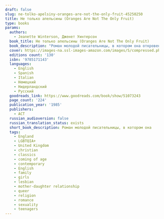 ```yaml
---
draft: false
slug: ne-tolko-apelsiny-oranges-are-not-the-only-fruit-45250250
title: Не только апельсины (Oranges Are Not The Only Fruit)
type: books
params:
  authors:
    - Jeanette Winterson, Дженет Уинтерсон
  book_title: Не только апельсины (Oranges Are Not The Only Fruit)
  book_description: "Роман молодой писательницы, в котором она откровенно рассказала о своем детстве и трагической первой любви, вызвал жаркие дискуссии и стал одним из главных культурных событий восьмидесятых.\nДетство и юность Дженет проходят в атмосфере бесконечных проповедей, религиозных праздников и душеспасительных бесед. Девочка с увлечением принимает участие в миссионерской деятельности общины, однако невольно отмечает, что ее \"добродетельные\" родители и соседи весьма своеобразно трактуют учение Христа. С каждым днем ей все труднее мириться с лицемерием и ханжеством, процветающими в ее окружении. Но однажды приходит любовь… и разрушает все, чем она жила до сих пор, -- семью, карьеру, веру в Бога и веру в людей. Но рушатся также и стены ее крошечного сообщества, за которыми открывается большой, живой настоящий мир…"
  cover: https://images-na.ssl-images-amazon.com/images/S/compressed.photo.goodreads.com/books/1561805620l/51073243.jpg
  editions count: '130'
  isbn: '9785171143'
  languages:
    - English
    - Spanish
    - Italian
    - Немецкий
    - Нидерландский
    - Русский
  goodreads_link: https://www.goodreads.com/book/show/51073243
  page_count: '224'
  publication_year: '1985'
  publishers:
    - АСТ
  russian_audioversion: false
  russian_translation_status: exists
  short_book_description: Роман молодой писательницы, в котором она
  tags:
    - England
    - LGBTQIA+
    - United Kingdom
    - christian
    - classics
    - coming of age
    - contemporary
    - English
    - family
    - girls
    - lesbian
    - mother-daughter relationship
    - queer
    - religion
    - romance
    - sexuality
    - teenagers
---
```


